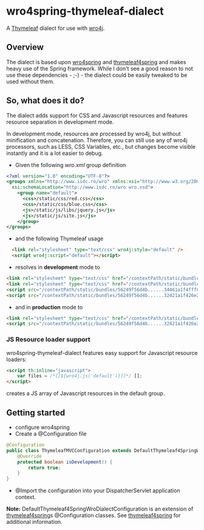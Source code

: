 # wro4spring-thymeleaf-dialect

A <a href="http://www.thymeleaf.org">Thymeleaf</a> dialect for use with
<a href="https://code.google.com/p/wro4j/">wro4j</a>.

## Overview
The dialect is based upon <a href="https://github.com/sevensource/wro4spring">wro4spring</a> and
<a href="https://github.com/sevensource/thymeleaf4spring">thymeleaf4spring</a> and makes heavy use
of the Spring framework. While I don't see a good reason to not use these dependencies - ;-) - the
dialect could be easily tweaked to be used without them.

## So, what does it do?
The dialect adds support for CSS and Javascript resources and features resource separation in development mode.

In development mode, resources are processed by wro4j, but without minification and concatenation. Therefore, you
can still use any of wro4j processors, such as LESS, CSS Variables, etc., but changes become visible instantly
and it is a lot easier to debug.

* Given the following _wro.xml_ group definition
```xml
<?xml version="1.0" encoding="UTF-8"?>
<groups xmlns="http://www.isdc.ro/wro" xmlns:xsi="http://www.w3.org/2001/XMLSchema-instance"
  xsi:schemaLocation="http://www.isdc.ro/wro wro.xsd">
    <group name="default">
      <css>/static/css/red.css</css>
      <css>/static/css/blue.css</css>
      <js>/static/js/libs/jquery.js</js>
      <js>/static/js/site.js</js>
    </group>
</groups>
```

* and the following Thymeleaf usage
```html
  <link rel="stylesheet" type="text/css" wro4j:style="default" />
  <script wro4j:script="default"></script>
```

* resolves in **development** mode to

```html
<link rel="stylesheet" type="text/css" href="/contextPath/static/bundles/56249f56d4...29026e2344/static/css/red.css" />
<link rel="stylesheet" type="text/css" href="/contextPath/static/bundles/a2b1848276...5b5eecb03/static/css/blue.css" />
<script src="/contextPath/static/bundles/56249f56d4b......34461a1f4fff07b7/static/js/libs/jquery.js"></script>
<script src="/contextPath/static/bundles/56249f56d4b......32421a1f426e234/static/js/site.js"></script>
```


* and in **production** mode to

```html
<link rel="stylesheet" type="text/css" href="/contextPath/static/bundles/562142432434545fbfb45fb6/default.css" />
<script src="/contextPath/static/bundles/56249f56d4b......32421a1f426e234/default.js"></script>
```

### JS Resource loader support
wro4spring-thymeleaf-dialect features easy support for Javascript resource loaders:
```html
<script th:inline="javascript">
	var files = /*[[${wro4j.js('default')}]]*/ [];
</script>
```
creates a JS array of Javascript resources in the default group.
 
## Getting started
* configure wro4spring
* Create a @Configuration file

```java
@Configuration
public class ThymeleafMVCConfiguration extends DefaultThymeleaf4SpringWroDialectConfiguration {
	@Override
	protected boolean isDevelopment() {
		return true;
	}
}
```
* @Import the configuration into your DispatcherServlet application context.

**Note:** DefaultThymeleaf4SpringWroDialectConfiguration is an extension of
<a href="https://github.com/sevensource/thymeleaf4spring">thymeleaf4spring</a>s @Configuration classes. See
<a href="https://github.com/sevensource/thymeleaf4spring">thymeleaf4spring</a> for additional information.
